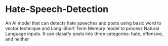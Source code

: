 # Hate-Speech-Detection
An AI model that can detects hate speeches and posts using basic word to vector technique and Long-Short Term Memory model to process Natural  Language inputs. It can classify posts into three categories: hate, offensive, and neither

